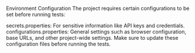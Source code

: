 Environment Configuration
The project requires certain configurations to be set before running tests:

secrets.properties: For sensitive information like API keys and credentials.
configurations.properties: General settings such as browser configuration, base URLs, and other project-wide settings.
Make sure to update these configuration files before running the tests.